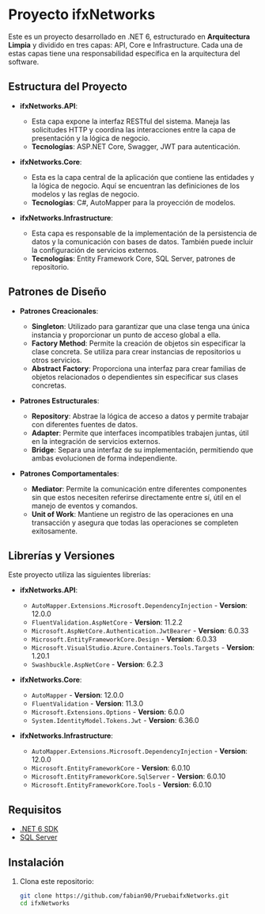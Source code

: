 # Proyecto ifxNetworks

Este es un proyecto desarrollado en .NET 6, estructurado en **Arquitectura Limpia** y dividido en tres capas: API, Core e Infrastructure. Cada una de estas capas tiene una responsabilidad específica en la arquitectura del software.

## Estructura del Proyecto

- **ifxNetworks.API**: 
  - Esta capa expone la interfaz RESTful del sistema. Maneja las solicitudes HTTP y coordina las interacciones entre la capa de presentación y la lógica de negocio.
  - **Tecnologías**: ASP.NET Core, Swagger, JWT para autenticación.
  
- **ifxNetworks.Core**: 
  - Esta es la capa central de la aplicación que contiene las entidades y la lógica de negocio. Aquí se encuentran las definiciones de los modelos y las reglas de negocio.
  - **Tecnologías**: C#, AutoMapper para la proyección de modelos.

- **ifxNetworks.Infrastructure**: 
  - Esta capa es responsable de la implementación de la persistencia de datos y la comunicación con bases de datos. También puede incluir la configuración de servicios externos.
  - **Tecnologías**: Entity Framework Core, SQL Server, patrones de repositorio.

## Patrones de Diseño

- **Patrones Creacionales**: 
  - **Singleton**: Utilizado para garantizar que una clase tenga una única instancia y proporcionar un punto de acceso global a ella.
  - **Factory Method**: Permite la creación de objetos sin especificar la clase concreta. Se utiliza para crear instancias de repositorios u otros servicios.
  - **Abstract Factory**: Proporciona una interfaz para crear familias de objetos relacionados o dependientes sin especificar sus clases concretas.

- **Patrones Estructurales**: 
  - **Repository**: Abstrae la lógica de acceso a datos y permite trabajar con diferentes fuentes de datos.
  - **Adapter**: Permite que interfaces incompatibles trabajen juntas, útil en la integración de servicios externos.
  - **Bridge**: Separa una interfaz de su implementación, permitiendo que ambas evolucionen de forma independiente.

- **Patrones Comportamentales**: 
  - **Mediator**: Permite la comunicación entre diferentes componentes sin que estos necesiten referirse directamente entre sí, útil en el manejo de eventos y comandos.
  - **Unit of Work**: Mantiene un registro de las operaciones en una transacción y asegura que todas las operaciones se completen exitosamente.

## Librerías y Versiones

Este proyecto utiliza las siguientes librerías:

- **ifxNetworks.API**:
  - `AutoMapper.Extensions.Microsoft.DependencyInjection` - **Version**: 12.0.0
  - `FluentValidation.AspNetCore` - **Version**: 11.2.2
  - `Microsoft.AspNetCore.Authentication.JwtBearer` - **Version**: 6.0.33
  - `Microsoft.EntityFrameworkCore.Design` - **Version**: 6.0.33
  - `Microsoft.VisualStudio.Azure.Containers.Tools.Targets` - **Version**: 1.20.1
  - `Swashbuckle.AspNetCore` - **Version**: 6.2.3

- **ifxNetworks.Core**:
  - `AutoMapper` - **Version**: 12.0.0
  - `FluentValidation` - **Version**: 11.3.0
  - `Microsoft.Extensions.Options` - **Version**: 6.0.0
  - `System.IdentityModel.Tokens.Jwt` - **Version**: 6.36.0

- **ifxNetworks.Infrastructure**:
  - `AutoMapper.Extensions.Microsoft.DependencyInjection` - **Version**: 12.0.0
  - `Microsoft.EntityFrameworkCore` - **Version**: 6.0.10
  - `Microsoft.EntityFrameworkCore.SqlServer` - **Version**: 6.0.10
  - `Microsoft.EntityFrameworkCore.Tools` - **Version**: 6.0.10

## Requisitos

- [.NET 6 SDK](https://dotnet.microsoft.com/download/dotnet/6.0)
- [SQL Server](https://www.microsoft.com/en-us/sql-server/sql-server-downloads)

## Instalación

1. Clona este repositorio:
   ```bash
   git clone https://github.com/fabian90/PruebaifxNetworks.git
   cd ifxNetworks
